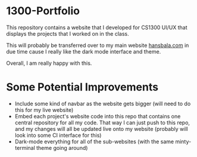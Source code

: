 # 1300-Portfolio

This repository contains a website that I developed for CS1300 UI/UX that displays the projects
that I worked on in the class.

This will probably be transferred over to my main website [hansbala.com](http://hansbala.com)
in due time cause I really like the dark mode interface and theme.

Overall, I am really happy with this.

# Some Potential Improvements
* Include some kind of navbar as the website gets bigger (will need to do this for my live website)
* Embed each project's website code into this repo that contains one central repository for all
  my code. That way I can just push to this repo, and my changes will all be updated live onto
  my website (probably will look into some CI interface for this)
* Dark-mode everything for all of the sub-websites (with the same minty-terminal theme going around)

